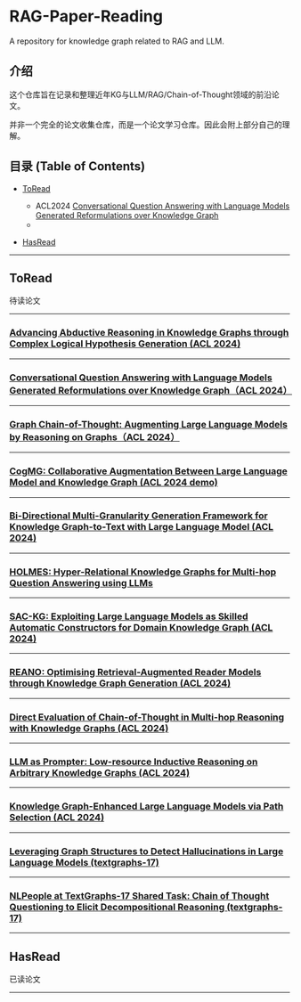 # RAG-Paper-Reading

A repository for knowledge graph related to RAG and LLM.

## 介绍 

这个仓库旨在记录和整理近年KG与LLM/RAG/Chain-of-Thought领域的前沿论文。

并非一个完全的论文收集仓库，而是一个论文学习仓库。因此会附上部分自己的理解。
## 目录 (Table of Contents)

* [ToRead](#必读论文-must-read-papers)
    * ACL2024 [Conversational Question Answering with Language Models Generated Reformulations over Knowledge Graph](#论文1标题)
    * 

* [HasRead](#相关资源-related-resources)


---


## ToRead
待读论文

---
### [Advancing Abductive Reasoning in Knowledge Graphs through Complex Logical Hypothesis Generation (ACL 2024)](https://aclanthology.org/2024.acl-long.72.pdf)

---
### [Conversational Question Answering with Language Models Generated Reformulations over Knowledge Graph（ACL 2024）](https://aclanthology.org/2024.findings-acl.48/)

--- 
### [Graph Chain-of-Thought: Augmenting Large Language Models by Reasoning on Graphs（ACL 2024）](https://aclanthology.org/2024.findings-acl.11/)

---
### [CogMG: Collaborative Augmentation Between Large Language Model and Knowledge Graph (ACL 2024 demo)](https://aclanthology.org/2024.acl-demos.35/)

---
### [Bi-Directional Multi-Granularity Generation Framework for Knowledge Graph-to-Text with Large Language Model (ACL 2024)](https://aclanthology.org/2024.acl-short.14/)

---
### [HOLMES: Hyper-Relational Knowledge Graphs for Multi-hop Question Answering using LLMs](https://aclanthology.org/2024.acl-long.717/)

---
### [SAC-KG: Exploiting Large Language Models as Skilled Automatic Constructors for Domain Knowledge Graph (ACL 2024)](https://aclanthology.org/2024.acl-long.238/)

---
### [REANO: Optimising Retrieval-Augmented Reader Models through Knowledge Graph Generation (ACL 2024)](https://aclanthology.org/2024.acl-long.115/)

---
### [Direct Evaluation of Chain-of-Thought in Multi-hop Reasoning with Knowledge Graphs (ACL 2024)](https://aclanthology.org/2024.findings-acl.168/)

---
### [LLM as Prompter: Low-resource Inductive Reasoning on Arbitrary Knowledge Graphs (ACL 2024)](https://aclanthology.org/2024.findings-acl.224/)

---
### [Knowledge Graph-Enhanced Large Language Models via Path Selection (ACL 2024)](https://aclanthology.org/2024.findings-acl.376/)

---
### [Leveraging Graph Structures to Detect Hallucinations in Large Language Models (textgraphs-17)](https://aclanthology.org/2024.textgraphs-1.7/)

---
### [NLPeople at TextGraphs-17 Shared Task: Chain of Thought Questioning to Elicit Decompositional Reasoning (textgraphs-17)](https://aclanthology.org/2024.textgraphs-1.13/)


------
## HasRead
已读论文


---





